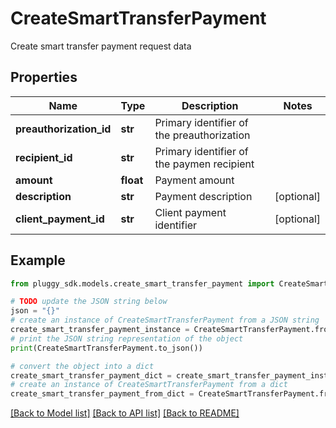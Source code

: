# CreateSmartTransferPayment

Create smart transfer payment request data

## Properties

Name | Type | Description | Notes
------------ | ------------- | ------------- | -------------
**preauthorization_id** | **str** | Primary identifier of the preauthorization | 
**recipient_id** | **str** | Primary identifier of the paymen recipient | 
**amount** | **float** | Payment amount | 
**description** | **str** | Payment description | [optional] 
**client_payment_id** | **str** | Client payment identifier | [optional] 

## Example

```python
from pluggy_sdk.models.create_smart_transfer_payment import CreateSmartTransferPayment

# TODO update the JSON string below
json = "{}"
# create an instance of CreateSmartTransferPayment from a JSON string
create_smart_transfer_payment_instance = CreateSmartTransferPayment.from_json(json)
# print the JSON string representation of the object
print(CreateSmartTransferPayment.to_json())

# convert the object into a dict
create_smart_transfer_payment_dict = create_smart_transfer_payment_instance.to_dict()
# create an instance of CreateSmartTransferPayment from a dict
create_smart_transfer_payment_from_dict = CreateSmartTransferPayment.from_dict(create_smart_transfer_payment_dict)
```
[[Back to Model list]](../README.md#documentation-for-models) [[Back to API list]](../README.md#documentation-for-api-endpoints) [[Back to README]](../README.md)


